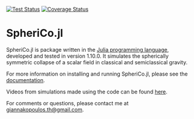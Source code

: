 [![Test Status](https://github.com/ThanasisGiannakopoulos/SpheriCo.jl/actions/workflows/ci.yml/badge.svg)](https://github.com/ThanasisGiannakopoulos/SpheriCo.jl/actions)
[![Coverage Status](https://codecov.io/gh/ThanasisGiannakopoulos/SpheriCo.jl/branch/main/graph/badge.svg)](https://codecov.io/gh/ThanasisGiannakopoulos/SpheriCo.jl)

# SpheriCo.jl

SpheriCo.jl is package written in the [Julia programming
language](https://julialang.org/), developed and tested in version
1.10.0. It simulates the spherically symmetric collapse of a scalar field
in classical and semiclassical gravity.

For more information on installing and running SpheriCo.jl, please
see the [documentation](https://sphericojl.readthedocs.io/en/latest/index.html#).

Videos from simulations made using the code can be found [here](https://youtube.com/playlist?list=PLyJ_PP8qOGF8pj5YvAKoQHOc9wp6fSUNk&si=82SbY7HFB6IBdRIW).

For comments or questions, please contact me at giannakopoulos.th@gmail.com.
